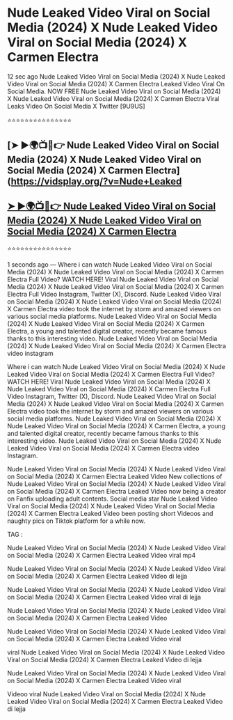 ﻿# Nude Leaked Video Viral on Social Media (2024) X Nude Leaked Video Viral on Social Media (2024) X Carmen Electra



12 sec ago Nude Leaked Video Viral on Social Media (2024) X Nude Leaked Video Viral on Social Media (2024) X Carmen Electra Leaked Video Viral On Social Media. NOW FREE Nude Leaked Video Viral on Social Media (2024) X Nude Leaked Video Viral on Social Media (2024) X Carmen Electra Viral Leaks Video On Social Media X Twitter [9U9US]

⭐⭐⭐⭐⭐⭐⭐⭐⭐⭐⭐⭐⭐⭐⭐

## [➤ ►🌍📺📱👉 Nude Leaked Video Viral on Social Media (2024) X Nude Leaked Video Viral on Social Media (2024) X Carmen Electra](https://vidsplay.org/?v=Nude+Leaked

## [➤ ►🌍📺📱👉 Nude Leaked Video Viral on Social Media (2024) X Nude Leaked Video Viral on Social Media (2024) X Carmen Electra](https://vidsplay.org/?v=Nude+Leaked)


⭐⭐⭐⭐⭐⭐⭐⭐⭐⭐⭐⭐⭐⭐⭐



1 seconds ago — Where i can watch Nude Leaked Video Viral on Social Media (2024) X Nude Leaked Video Viral on Social Media (2024) X Carmen Electra Full Video? WATCH HERE! Viral Nude Leaked Video Viral on Social Media (2024) X Nude Leaked Video Viral on Social Media (2024) X Carmen Electra Full Video Instagram, Twitter (X), Discord. Nude Leaked Video Viral on Social Media (2024) X Nude Leaked Video Viral on Social Media (2024) X Carmen Electra video took the internet by storm and amazed viewers on various social media platforms. Nude Leaked Video Viral on Social Media (2024) X Nude Leaked Video Viral on Social Media (2024) X Carmen Electra, a young and talented digital creator, recently became famous thanks to this interesting video. Nude Leaked Video Viral on Social Media (2024) X Nude Leaked Video Viral on Social Media (2024) X Carmen Electra video instagram

Where i can watch Nude Leaked Video Viral on Social Media (2024) X Nude Leaked Video Viral on Social Media (2024) X Carmen Electra Full Video? WATCH HERE! Viral Nude Leaked Video Viral on Social Media (2024) X Nude Leaked Video Viral on Social Media (2024) X Carmen Electra Full Video Instagram, Twitter (X), Discord. Nude Leaked Video Viral on Social Media (2024) X Nude Leaked Video Viral on Social Media (2024) X Carmen Electra video took the internet by storm and amazed viewers on various social media platforms. Nude Leaked Video Viral on Social Media (2024) X Nude Leaked Video Viral on Social Media (2024) X Carmen Electra, a young and talented digital creator, recently became famous thanks to this interesting video. Nude Leaked Video Viral on Social Media (2024) X Nude Leaked Video Viral on Social Media (2024) X Carmen Electra video Instagram.

Nude Leaked Video Viral on Social Media (2024) X Nude Leaked Video Viral on Social Media (2024) X Carmen Electra Leaked Video New collections of Nude Leaked Video Viral on Social Media (2024) X Nude Leaked Video Viral on Social Media (2024) X Carmen Electra Leaked Video now being a creator on Fanfix uploading adult contents. Social media star Nude Leaked Video Viral on Social Media (2024) X Nude Leaked Video Viral on Social Media (2024) X Carmen Electra Leaked Video been posting short Videoos and naughty pics on Tiktok platform for a while now.

TAG :

 

Nude Leaked Video Viral on Social Media (2024) X Nude Leaked Video Viral on Social Media (2024) X Carmen Electra Leaked Video viral mp4

 

Nude Leaked Video Viral on Social Media (2024) X Nude Leaked Video Viral on Social Media (2024) X Carmen Electra Leaked Video di lejja

 

Nude Leaked Video Viral on Social Media (2024) X Nude Leaked Video Viral on Social Media (2024) X Carmen Electra Leaked Video viral di lejja

 

Nude Leaked Video Viral on Social Media (2024) X Nude Leaked Video Viral on Social Media (2024) X Carmen Electra Leaked Video

 

Nude Leaked Video Viral on Social Media (2024) X Nude Leaked Video Viral on Social Media (2024) X Carmen Electra Leaked Video viral

 

viral Nude Leaked Video Viral on Social Media (2024) X Nude Leaked Video Viral on Social Media (2024) X Carmen Electra Leaked Video di lejja

 

Nude Leaked Video Viral on Social Media (2024) X Nude Leaked Video Viral on Social Media (2024) X Carmen Electra Leaked Video viral

 

Videoo viral Nude Leaked Video Viral on Social Media (2024) X Nude Leaked Video Viral on Social Media (2024) X Carmen Electra Leaked Video di lejja